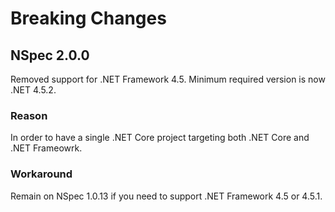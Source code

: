 # Breaking Changes

## NSpec 2.0.0

Removed support for .NET Framework 4.5. Minimum required version is now .NET 4.5.2.

### Reason

In order to have a single .NET Core project targeting both .NET Core and .NET Frameowrk.

### Workaround

Remain on NSpec 1.0.13 if you need to support .NET Framework 4.5 or 4.5.1.
